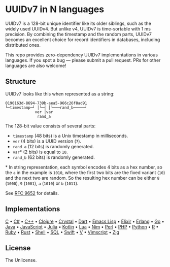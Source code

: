 # UUIDv7 in N languages

UUIDv7 is a 128-bit unique identifier like its older siblings, such as the widely used UUIDv4. But unlike v4, UUIDv7 is time-sortable with 1 ms precision. By combining the timestamp and the random parts, UUIDv7 becomes an excellent choice for record identifiers in databases, including distributed ones.

This repo provides zero-dependency UUIDv7 implementations in various languages. If you spot a bug — please submit a pull request. PRs for other languages are also welcome!

## Structure

UUIDv7 looks like this when represented as a string:

```
0190163d-8694-739b-aea5-966c26f8ad91
└─timestamp─┘ │└─┤ │└───rand_b─────┘
             ver │var
              rand_a
```

The 128-bit value consists of several parts:

-   `timestamp` (48 bits) is a Unix timestamp in milliseconds.
-   `ver` (4 bits) is a UUID version (`7`).
-   `rand_a` (12 bits) is randomly generated.
-   `var`\* (2 bits) is equal to `10`.
-   `rand_b` (62 bits) is randomly generated.

\* In string representation, each symbol encodes 4 bits as a hex number, so the `a` in the example is `1010`, where the first two bits are the fixed variant (`10`) and the next two are random. So the resulting hex number can be either `8` (`1000`), `9` (`1001`), `a` (`1010`) or `b` (`1011`).

See [RFC 9652](https://www.rfc-editor.org/rfc/rfc9562#name-uuid-version-7) for details.

## Implementations

[C](src/uuidv7.c) •
[C#](src/uuidv7.cs) •
[C++](src/uuidv7.cpp) •
[Clojure](src/uuidv7.clj) •
[Crystal](src/uuidv7.cr) •
[Dart](src/uuidv7.dart) •
[Emacs Lisp](src/uuidv7.el) •
[Elixir](src/uuidv7.exs) •
[Erlang](src/uuidv7.erl) •
[Go](src/uuidv7.go) •
[Java](src/uuidv7.java) •
[JavaScript](src/uuidv7.js) •
[Julia](src/uuidv7.jl) •
[Kotlin](src/uuidv7.kt) •
[Lua](src/uuidv7.lua) •
[Nim](src/uuidv7.nim) •
[Perl](src/uuidv7.pl) •
[PHP](src/uuidv7.php) •
[Python](src/uuidv7.py) •
[R](src/uuidv7.r) •
[Ruby](src/uuidv7.rb) •
[Rust](src/uuidv7.rs) •
[Shell](src/uuidv7.sh) •
[SQL](src/uuidv7.sql) •
[Swift](src/uuidv7.swift) •
[V](src/uuidv7.v) •
[Vimscript](src/uuidv7.vim) •
[Zig](src/uuidv7.zig)

## License

The Unlicense.
